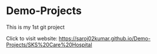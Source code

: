 # Demo-Projects
This is my 1st git project

Click to visit website: https://saroj02kumar.github.io/Demo-Projects/SKS%20Care%20Hospital
